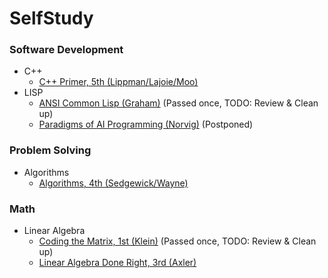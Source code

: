 # SelfStudy

### Software Development
* C++
  * [C++ Primer, 5th (Lippman/Lajoie/Moo)](software_development/c%2B%2B/c%2B%2B_primer_5th-lippman_etc)
* LISP
  * [ANSI Common Lisp (Graham)](lisp/ansi_common_lisp-graham) (Passed once, TODO: Review & Clean up)
  * [Paradigms of AI Programming (Norvig)](lisp/paradigms_of_ai_programming-norvig) (Postponed)
### Problem Solving
* Algorithms
  * [Algorithms, 4th (Sedgewick/Wayne)](problem_solving/algorithms/algorithms_4th-sedgewick_wayne)

### Math
* Linear Algebra
  * [Coding the Matrix, 1st (Klein)](math/linear_algebra/coding_the_matrix-klein) (Passed once, TODO: Review & Clean up)
  * [Linear Algebra Done Right, 3rd (Axler)](math/linear_algebra/la_done_right_3rd-axler)
